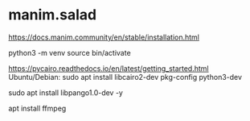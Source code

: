 # manim.salad

https://docs.manim.community/en/stable/installation.html


python3 -m venv <myenvpath>
source bin/activate


https://pycairo.readthedocs.io/en/latest/getting_started.html
Ubuntu/Debian: sudo apt install libcairo2-dev pkg-config python3-dev


sudo apt install libpango1.0-dev -y

apt install ffmpeg
